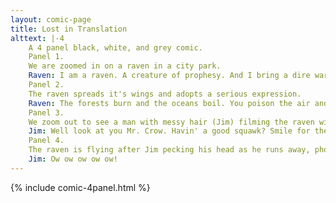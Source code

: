 ```yaml
---
layout: comic-page
title: Lost in Translation
alttext: |-4 
    A 4 panel black, white, and grey comic.
    Panel 1.
    We are zoomed in on a raven in a city park.
    Raven: I am a raven. A creature of prophesy. And I bring a dire warning.
    Panel 2.
    The raven spreads it's wings and adopts a serious expression.
    Raven: The forests burn and the oceans boil. You poison the air and choke the sea. It is never enough. In your hunger for more you wear the very earth to dust. As long as these shadows remain we all...
    Panel 3.
    We zoom out to see a man with messy hair (Jim) filming the raven with his phone. The raven is just cawing angrily.
    Jim: Well look at you Mr. Crow. Havin' a good squawk? Smile for the internet.
    Panel 4.
    The raven is flying after Jim pecking his head as he runs away, phone in hand.
    Jim: Ow ow ow ow ow!
---
```

{% include comic-4panel.html %}